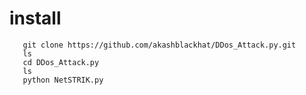 
# install
       git clone https://github.com/akashblackhat/DDos_Attack.py.git
       ls
       cd DDos_Attack.py
       ls
       python NetSTRIK.py
       
